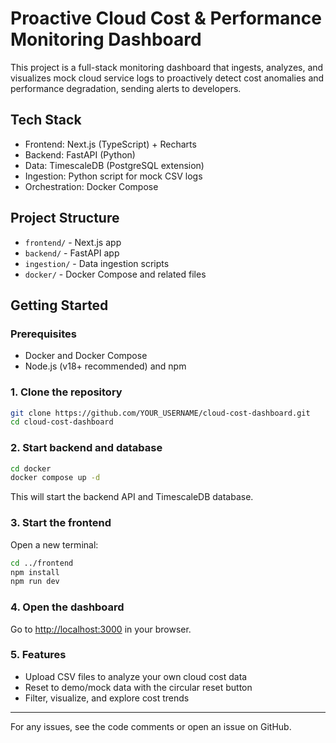 # Proactive Cloud Cost & Performance Monitoring Dashboard

This project is a full-stack monitoring dashboard that ingests, analyzes, and visualizes mock cloud service logs to proactively detect cost anomalies and performance degradation, sending alerts to developers.

## Tech Stack

- Frontend: Next.js (TypeScript) + Recharts
- Backend: FastAPI (Python)
- Data: TimescaleDB (PostgreSQL extension)
- Ingestion: Python script for mock CSV logs
- Orchestration: Docker Compose

## Project Structure

- `frontend/` - Next.js app
- `backend/` - FastAPI app
- `ingestion/` - Data ingestion scripts
- `docker/` - Docker Compose and related files

## Getting Started

### Prerequisites
- Docker and Docker Compose
- Node.js (v18+ recommended) and npm

### 1. Clone the repository
```sh
git clone https://github.com/YOUR_USERNAME/cloud-cost-dashboard.git
cd cloud-cost-dashboard
```

### 2. Start backend and database
```sh
cd docker
docker compose up -d
```
This will start the backend API and TimescaleDB database.

### 3. Start the frontend
Open a new terminal:
```sh
cd ../frontend
npm install
npm run dev
```

### 4. Open the dashboard
Go to [http://localhost:3000](http://localhost:3000) in your browser.

### 5. Features
- Upload CSV files to analyze your own cloud cost data
- Reset to demo/mock data with the circular reset button
- Filter, visualize, and explore cost trends

---

For any issues, see the code comments or open an issue on GitHub.
